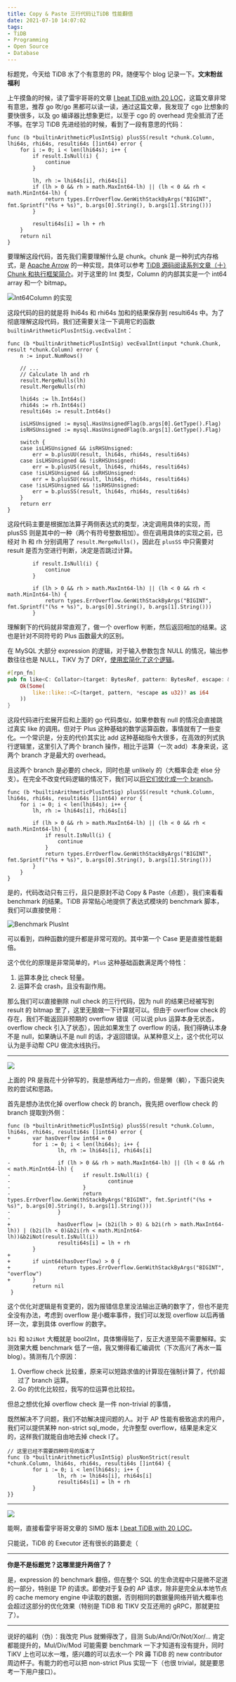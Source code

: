 ```yaml
---
title: Copy & Paste 三行代码让TiDB 性能翻倍
date: 2021-07-10 14:07:02
tags:
- TiDB
- Programming
- Open Source
- Database
---
```


标题党，今天给 TiDB 水了个有意思的 PR，随便写个 blog 记录一下。**文末粉丝福利**

<!-- more -->

上午摸鱼的时候，读了雷宇哥哥的文章 [I beat TiDB with 20 LOC](https://internals.tidb.io/t/topic/174)，这篇文章非常有意思，推荐 go 吹/go 黑都可以读一读，通过这篇文章，我发现了 cgo 比想象的要快很多，以及 go 编译器比想象更烂，以至于 cgo 的 overhead 完全抵消了还不够。在学习 TiDB 先进经验的时候，看到了一段有意思的代码：

```golang
func (b *builtinArithmeticPlusIntSig) plusSS(result *chunk.Column, lhi64s, rhi64s, resulti64s []int64) error {
    for i := 0; i < len(lhi64s); i++ {
        if result.IsNull(i) {
            continue
        }

        lh, rh := lhi64s[i], rhi64s[i]
        if (lh > 0 && rh > math.MaxInt64-lh) || (lh < 0 && rh < math.MinInt64-lh) {
            return types.ErrOverflow.GenWithStackByArgs("BIGINT", fmt.Sprintf("(%s + %s)", b.args[0].String(), b.args[1].String()))
        }

        resulti64s[i] = lh + rh
    }
    return nil
}
```

要理解这段代码，首先我们需要理解什么是 chunk。chunk 是一种列式内存格式，是 [Apache Arrow](https://arrow.apache.org/) 的一种实现，具体可以参考 [TiDB 源码阅读系列文章（十）Chunk 和执行框架简介](https://pingcap.com/blog-cn/tidb-source-code-reading-10/)。对于这里的 Int 类型，Column 的内部其实是一个 int64 array 和一个 bitmap。

![Int64Column 的实现](https://download.pingcap.com/images/blog-cn/tidb-source-code-reading-10/1.png)

这段代码的目的就是将 lhi64s 和 rhi64s 加和的结果保存到 resulti64s 中。为了彻底理解这段代码，我们还需要关注一下调用它的函数 `builtinArithmeticPlusIntSig.vecEvalInt`：

```golang
func (b *builtinArithmeticPlusIntSig) vecEvalInt(input *chunk.Chunk, result *chunk.Column) error {
	n := input.NumRows()
	
	// ...
	// Calculate lh and rh
	result.MergeNulls(lh)
	result.MergeNulls(rh)

	lhi64s := lh.Int64s()
	rhi64s := rh.Int64s()
	resulti64s := result.Int64s()

	isLHSUnsigned := mysql.HasUnsignedFlag(b.args[0].GetType().Flag)
	isRHSUnsigned := mysql.HasUnsignedFlag(b.args[1].GetType().Flag)

	switch {
	case isLHSUnsigned && isRHSUnsigned:
		err = b.plusUU(result, lhi64s, rhi64s, resulti64s)
	case isLHSUnsigned && !isRHSUnsigned:
		err = b.plusUS(result, lhi64s, rhi64s, resulti64s)
	case !isLHSUnsigned && isRHSUnsigned:
		err = b.plusSU(result, lhi64s, rhi64s, resulti64s)
	case !isLHSUnsigned && !isRHSUnsigned:
		err = b.plusSS(result, lhi64s, rhi64s, resulti64s)
	}
	return err
}
```


这段代码主要是根据加法算子两侧表达式的类型，决定调用具体的实现，而 plusSS 则是其中的一种（两个有符号整数相加）。但在调用具体的实现之前，已经对 lh 和 rh 分别调用了 `result.MergeNulls()`，因此在 `plusSS` 中只需要对 result 是否为空进行判断，决定是否跳过计算。

```golang
        if result.IsNull(i) {
            continue
        }
```


```golang
        if (lh > 0 && rh > math.MaxInt64-lh) || (lh < 0 && rh < math.MinInt64-lh) {
            return types.ErrOverflow.GenWithStackByArgs("BIGINT", fmt.Sprintf("(%s + %s)", b.args[0].String(), b.args[1].String()))
        }
```

理解剩下的代码就非常直观了，做一个 overflow 判断，然后返回相加的结果。这也是针对不同符号的 Plus 函数最大的区别。

在 MySQL 大部分 expression 的逻辑，对于输入参数包含 NULL 的情况，输出参数往往也是 NULL，TiKV 为了 DRY，[使用宏简化了这个逻辑](https://github.com/tikv/tikv/pull/8331/files)。

```rust
#[rpn_fn]
pub fn like<C: Collator>(target: BytesRef, pattern: BytesRef, escape: &i64) -> Result<Option<i64>> {
    Ok(Some(
        like::like::<C>(target, pattern, *escape as u32)? as i64
    ))
}
```

这段代码进行宏展开后和上面的 go 代码类似，如果参数有 null 的情况会直接跳过真实 like 的调用。但对于 Plus 这种基础的数学运算函数，事情就有了一些变化。一个常识是，分支的代价其实比 add 这种基础指令大很多，在高效的列式执行逻辑里，这里引入了两个 branch 操作，相比于运算（一次 add）本身来说，这两个 branch 才是最大的 overhead。

且这两个 branch 是必要的 check，同时也是 unlikely 的（大概率会走 else 分支）。在完全不改变代码逻辑的情况下，我们可以[将它们优化成一个 branch](https://github.com/pingcap/tidb/pull/25466)。

```golang
func (b *builtinArithmeticPlusIntSig) plusSS(result *chunk.Column, lhi64s, rhi64s, resulti64s []int64) error {
	for i := 0; i < len(lhi64s); i++ {
		lh, rh := lhi64s[i], rhi64s[i]

		if (lh > 0 && rh > math.MaxInt64-lh) || (lh < 0 && rh < math.MinInt64-lh) {
			if result.IsNull(i) {
				continue
			}
			return types.ErrOverflow.GenWithStackByArgs("BIGINT", fmt.Sprintf("(%s + %s)", b.args[0].String(), b.args[1].String()))
		}
	}
}
```

是的，代码改动只有三行，且只是原封不动 Copy & Paste（点题），我们来看看 benchmark 的结果。TiDB 非常贴心地提供了表达式模块的 benchmark 脚本，我们可以直接使用：

![Benchmark PlusInt](https://user-images.githubusercontent.com/9161438/125152817-e68d9000-e181-11eb-970d-ba39ed400017.png)

可以看到，四种函数的提升都是非常可观的。其中第一个 Case 更是直接性能翻倍。

这个优化的原理是非常简单的，`Plus` 这种基础函数满足两个特性：

1. 运算本身比 check 轻量。
2. 运算不会 crash，且没有副作用。

那么我们可以直接删除 null check 的三行代码，因为 null 的结果已经被写到 result 的 bitmap 里了，这里无脑做一下计算就可以。但由于 overflow check 的存在，我们不能返回非预期的 overflow 错误（可以说 plus 运算本身无状态，overflow check 引入了状态），因此如果发生了 overflow 的话，我们得确认本身不是 null，如果确认不是 null 的话，才返回错误。从某种意义上，这个优化可以认为是手动帮 CPU 做流水线执行。

---

![](https://user-images.githubusercontent.com/9161438/125152990-49335b80-e183-11eb-82cb-dc800574c956.png)

上面的 PR 是我花十分钟写的，我是想再给力一点的，但是懒（躺），下面只说失败的尝试和思路。

首先是想办法优化掉 overflow check 的 branch，我先把 overflow check 的 branch 提取到外侧：

```golang
func (b *builtinArithmeticPlusIntSig) plusSS(result *chunk.Column, lhi64s, rhi64s, resulti64s []int64) error {
+       var hasOverflow int64 = 0
        for i := 0; i < len(lhi64s); i++ {
                lh, rh := lhi64s[i], rhi64s[i]

-               if (lh > 0 && rh > math.MaxInt64-lh) || (lh < 0 && rh < math.MinInt64-lh) {
-                       if result.IsNull(i) {
-                               continue
-                       }
-                       return types.ErrOverflow.GenWithStackByArgs("BIGINT", fmt.Sprintf("(%s + %s)", b.args[0].String(), b.args[1].String()))
-               }
-
+               hasOverflow |= (b2i(lh > 0) & b2i(rh > math.MaxInt64-lh)) | (b2i(lh < 0)&b2i(rh < math.MinInt64-lh))&b2iNot(result.IsNull(i))
                resulti64s[i] = lh + rh
        }
+
+       if uint64(hasOverflow) > 0 {
+               return types.ErrOverflow.GenWithStackByArgs("BIGINT", "overflow")
+       }
        return nil
 }
```

这个优化对逻辑是有变更的，因为报错信息里没法输出正确的数字了，但也不是完全没有办法，考虑到 overflow 是小概率事件，我们可以发现 overflow 以后再循环一次，拿到具体 overflow 的数字。

`b2i` 和 `b2iNot` 大概就是 bool2Int，具体懒得贴了，反正大道至简不需要解释。实测效果大概 benchmark 低了一倍，我又懒得看汇编调优（下次高兴了再水一篇 blog）。猜测有几个原因：

1. Overflow check 比较重，原来可以短路求值的计算现在强制计算了，代价超过了 branch 运算。
2. Go 的优化比较拉，我写的位运算也比较拉。

但总之想优化掉 overflow check 是一件 non-trivial 的事情，

既然解决不了问题，我们不妨解决提问题的人。对于 AP 性能有极致追求的用户，我们可以提供某种 non-strict sql_mode，允许整型 overflow，结果是未定义的，这样我们就能自由地去掉 check l了。

```golang
// 这里已经不需要四种符号的版本了
func (b *builtinArithmeticPlusIntSig) plusNonStrict(result *chunk.Column, lhi64s, rhi64s, resulti64s []int64) {
        for i := 0; i < len(lhi64s); i++ {
                lh, rh := lhi64s[i], rhi64s[i]
                resulti64s[i] = lh + rh
        }
}}
```

---

![](https://user-images.githubusercontent.com/9161438/125152990-49335b80-e183-11eb-82cb-dc800574c956.png)

能啊，直接看雷宇哥哥文章的 SIMD 版本 [I beat TiDB with 20 LOC](https://internals.tidb.io/t/topic/174)。

只能说，TiDB 的 Executor 还有很长的路要走（

---

**你是不是标题党？这哪里提升两倍了？**

是，expression 的 benchmark 翻倍，但在整个 SQL 的生命流程中只是微不足道的一部分，特别是 TP 的请求。即使对于复杂的 AP 请求，除非是完全从本地节点的 cache memory engine 中读取的数据，否则相同的数据量网络开销大概率也会超过这部分的优化效果（特别是 TiDB 和 TIKV 交互还用的 gRPC，那就更拉了）。

---

说好的福利（伪）：我改完 Plus 就懒得改了，目测 Sub/And/Or/Not/Xor/... 肯定都能提升的，Mul/Div/Mod 可能需要 benchmark 一下才知道有没有提升，同时 TiKV 上也可以水一堆，感兴趣的可以去水一个 PR 薅 TiDB 的 new contributor 周边杯子。有能力的也可以把 non-strict Plus 实现一下（也很 trivial，就是要思考一下用户接口）。

<!--
option = {
    title: {
        text: 'PlusInt',
        subtext: ''
    },
    tooltip: {
        trigger: 'axis'
    },
    legend: {
        data: ['优化前', '优化后']
    },
    toolbox: {
        show: true,
        feature: {
            dataView: {show: false, readOnly: false},
            magicType: {show: false, type: ['line', 'bar']},
            restore: {show: false},
            saveAsImage: {show: true}
        }
    },
    calculable: true,
    xAxis: [
        {
            type: 'category',
            data: ['VecBuiltinFunc-12', 'VecBuiltinFunc#01-12', 'VecBuiltinFunc#02-12', 'VecBuiltinFunc#03-12']
        }
    ],
    yAxis: [
        {
            type: 'value'
        }
    ],
    series: [
        {
            name: '优化前',
            type: 'bar',
            data: [251072, 505320, 446617, 375538],
            markPoint: {
                data: [
                    {type: 'max', name: '最大值'},
                    {type: 'min', name: '最小值'}
                ]
            },
        },
        {
            name: '优化后',
            type: 'bar',
            data: [537535, 806791, 487568, 442723],
            markPoint: {
                data: [
                    {name: '年最高', value: 182.2, xAxis: 7, yAxis: 183},
                    {name: '年最低', value: 2.3, xAxis: 11, yAxis: 3}
                ]
            },
        }
    ]
};
-->